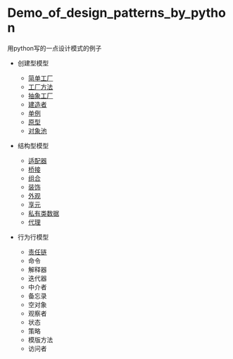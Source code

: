 # Demo_of_design_patterns_by_python
用python写的一点设计模式的例子

* 创建型模型
    * [简单工厂](/simple_factory/README.md)
    * [工厂方法](/factory_method/Readme.md)
    * [抽象工厂](/abstract_factory/Readme.md)
    * [建造者](/builder_pattern/Readme.md)
    * [单例](/singleton_pattern/Readme.md)
    * [原型](/prototype_pattern/Readme.md)
    * [对象池](/object_pool_pattern/Readme.md)
    
* 结构型模型
    * [适配器](/adapter_pattern/Readme.md)
    * [桥接](/bridge_pattern/Readme.md)
    * [组合](/composite_pattern/Readme.md)
    * [装饰](/decorator_pattern/Readme.md)
    * [外观](/facade_pattern/Readme.md)
    * [享元](/flyweight_pattern/Readme.md)
    * [私有类数据](/private_class_data/Readme.md)
    * [代理](/proxy_pattern/Readme.md)
    
* 行为行模型
    * [责任链](/chain_of_responsibility/Readme.md)
    * 命令
    * 解释器
    * 迭代器
    * 中介者
    * 备忘录
    * 空对象
    * 观察者
    * 状态
    * 策略
    * 模版方法
    * 访问者
